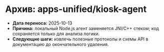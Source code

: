 # Архив: apps-unified/kiosk-agent

- **Дата переноса:** 2025-10-13
- **Причина:** локальный Node.js агент заменяется JNI/C++ стеком; код сохраняется только для анализа логики.
- **Следующие шаги:** извлечь полезные протоколы и схемы API в документацию до окончательного удаления.
